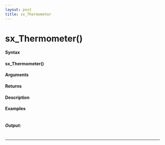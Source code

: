 ```yaml
---
layout: post
title: sx_Thermometer
---
```


# sx_Thermometer()


#### Syntax

#### sx_Thermometer()

#### Arguments

#### Returns

#### Description

#### Examples

```

```

##### Output:

```

```

---